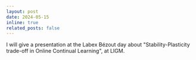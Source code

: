 ```yaml
---
layout: post
date: 2024-05-15
inline: true
related_posts: false
---
```


I will give a presentation at the Labex Bézout day about "Stability-Plasticity trade-off in Online Continual Learning", at LIGM.
